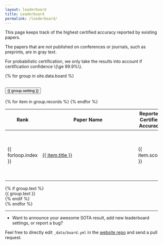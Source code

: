 ```yaml
---
layout: leaderboard
title: Leaderboard
permalink: /leaderboard/
---
```


This page keeps track of the highest certified accuracy reported by existing papers.

The papers that are not published on conferences or journals, such as preprints, are in gray text.

For probabilistic certification, we only take the results into account if certification confidence \\(\ge 99.9\%\\).

<div class="accordion" id="accordion_leaderboard">
{% for group in site.data.board %}
  <div class="accordion-item">
    <h2 class="accordion-header" id="heading{{ forloop.index }}">
      <button class="accordion-button collapsed" type="button" data-bs-toggle="collapse" data-bs-target="#collapse{{ forloop.index }}" aria-expanded="false" aria-controls="collapse{{ forloop.index }}">
        {{ group.setting }}
      </button>
    </h2>
    <div id="collapse{{ forloop.index }}" class="accordion-collapse collapse" aria-labelledby="heading{{ forloop.index }}">
      <div class="accordion-body">
        <table id="table{{ forloop.index }}" class='table table-striped'>
            <thead>
                <tr>
                    <th>Rank</th>
                    <th style='min-width: 300px'>Paper Name</th>
                    <th>Reported Certified Accuracy</th>
                    <th>Certification Type</th>
                    <th>Venue</th>
                    <th>Comment</th>
                </tr>
            </thead>
            <tbody>
                {% for item in group.records %}
                <tr {% if item.venue == null %}class="preprint"{% endif %}>
                    <td>{{ forloop.index }}</td>
                    <td><a href="{{ item.link }}" target="_blank">{{ item.title }}</a></td>
                    <td>{{ item.score }}</td>
                    <td>{% if item.prob != null and item.prob %} <span class="prob-span">Probabilistic</span> {% else %} <span class="deter-span">Deterministic</span> {% endif %}
                    </td>
                    <td>{% if item.venue %} {{item.venue}} {% else %} <span style='font-style: italic;'>*preprint</span> {% endif %}
                    </td>
                    <td style='font-size:12px'>{% if item.comment %} {{item.comment}} {% endif %}
                    </td>
                </tr>
                {% endfor %}
            </tbody>
        </table>
        {% if group.text %}
        <div class="card">
        <div class="card-body">
        {{ group.text }}
        </div>
        </div>
        {% endif %}
      </div>
    </div>
  </div>
{% endfor %}
</div>

<hr>

- Want to announce your awesome SOTA result, add new leaderboard settings, or report a bug? 

Feel free to directly edit ``_data/board.yml`` in the [website repo](https://github.com/sokcertifiedrobustness/sokcertifiedrobustness.github.io/blob/master/_data/board.yml) and send a pull request.


